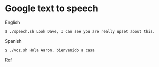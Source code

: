 # Google text to speech

English
```bash
$ ./speech.sh Look Dave, I can see you are really upset about this.
```
Spanish
```bash
$ ./voz.sh Hola Aaron, bienvenido a casa
```

[Ref](https://elinux.org/RPi_Text_to_Speech_(Speech_Synthesis))